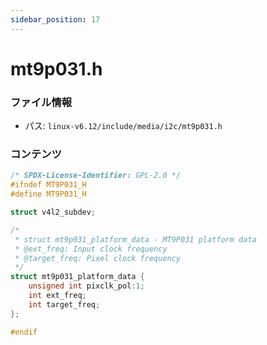 ```yaml
---
sidebar_position: 17
---
```

# mt9p031.h

### ファイル情報

- パス: `linux-v6.12/include/media/i2c/mt9p031.h`

### コンテンツ

```h
/* SPDX-License-Identifier: GPL-2.0 */
#ifndef MT9P031_H
#define MT9P031_H

struct v4l2_subdev;

/*
 * struct mt9p031_platform_data - MT9P031 platform data
 * @ext_freq: Input clock frequency
 * @target_freq: Pixel clock frequency
 */
struct mt9p031_platform_data {
	unsigned int pixclk_pol:1;
	int ext_freq;
	int target_freq;
};

#endif

```
